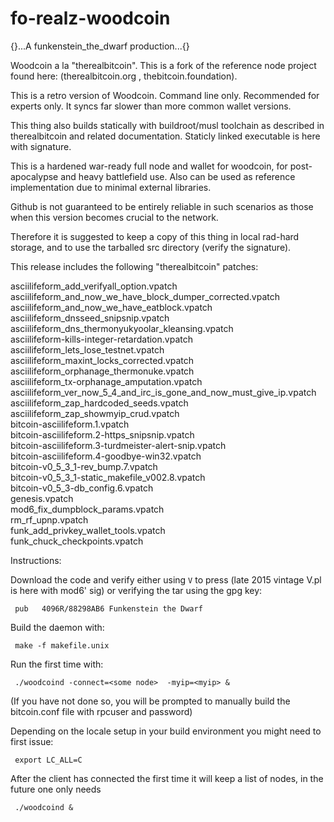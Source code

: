 # fo-realz-woodcoin

{}...A funkenstein_the_dwarf production...{}

Woodcoin a la "therealbitcoin".
This is a fork of the reference node project found here: (therealbitcoin.org , thebitcoin.foundation).

This is a retro version of Woodcoin.  Command line only.  Recommended for experts only.
It syncs far slower than more common wallet versions.

This thing also builds statically with buildroot/musl toolchain as described 
in therealbitcoin and related documentation.  Staticly linked executable is here with signature.

This is a hardened war-ready full node and wallet for woodcoin, 
for post-apocalypse and heavy battlefield use.
Also can be used as reference implementation due to minimal external libraries. 

Github is not guaranteed to be entirely reliable in such scenarios 
as those when this version becomes crucial to the network.
  
Therefore it is suggested to keep a copy of this thing in local rad-hard storage, 
and to use the tarballed src directory (verify the signature).

This release includes the following "therealbitcoin" patches:

asciilifeform_add_verifyall_option.vpatch <br/>
asciilifeform_and_now_we_have_block_dumper_corrected.vpatch <br/>
asciilifeform_and_now_we_have_eatblock.vpatch <br/>
asciilifeform_dnsseed_snipsnip.vpatch <br/>
asciilifeform_dns_thermonyukyoolar_kleansing.vpatch <br/>
asciilifeform-kills-integer-retardation.vpatch <br/>
asciilifeform_lets_lose_testnet.vpatch <br/>
asciilifeform_maxint_locks_corrected.vpatch <br/>
asciilifeform_orphanage_thermonuke.vpatch <br/>
asciilifeform_tx-orphanage_amputation.vpatch <br/>
asciilifeform_ver_now_5_4_and_irc_is_gone_and_now_must_give_ip.vpatch <br/>
asciilifeform_zap_hardcoded_seeds.vpatch <br/>
asciilifeform_zap_showmyip_crud.vpatch <br/>
bitcoin-asciilifeform.1.vpatch <br/>
bitcoin-asciilifeform.2-https_snipsnip.vpatch <br/>
bitcoin-asciilifeform.3-turdmeister-alert-snip.vpatch <br/>
bitcoin-asciilifeform.4-goodbye-win32.vpatch <br/>
bitcoin-v0_5_3_1-rev_bump.7.vpatch <br/>
bitcoin-v0_5_3_1-static_makefile_v002.8.vpatch <br/>
bitcoin-v0_5_3-db_config.6.vpatch <br/>
genesis.vpatch <br/>
mod6_fix_dumpblock_params.vpatch <br/>
rm_rf_upnp.vpatch <br/>
funk_add_privkey_wallet_tools.vpatch <br/>
funk_chuck_checkpoints.vpatch <br/>

Instructions:  

Download the code and verify either using <code>V</code> to press (late 2015 vintage V.pl is here with mod6' sig) or verifying the tar using the gpg key:

     pub   4096R/88298AB6 Funkenstein the Dwarf 

Build the daemon with:

     make -f makefile.unix

Run the first time with:  

     ./woodcoind -connect=<some node>  -myip=<myip> &

(If you have not done so, you will be prompted to manually build the bitcoin.conf file with rpcuser and password)

Depending on the locale setup in your build environment you might need to first issue: 

     export LC_ALL=C

After the client has connected the first time it will keep a list of nodes, in the future one only needs

     ./woodcoind &










